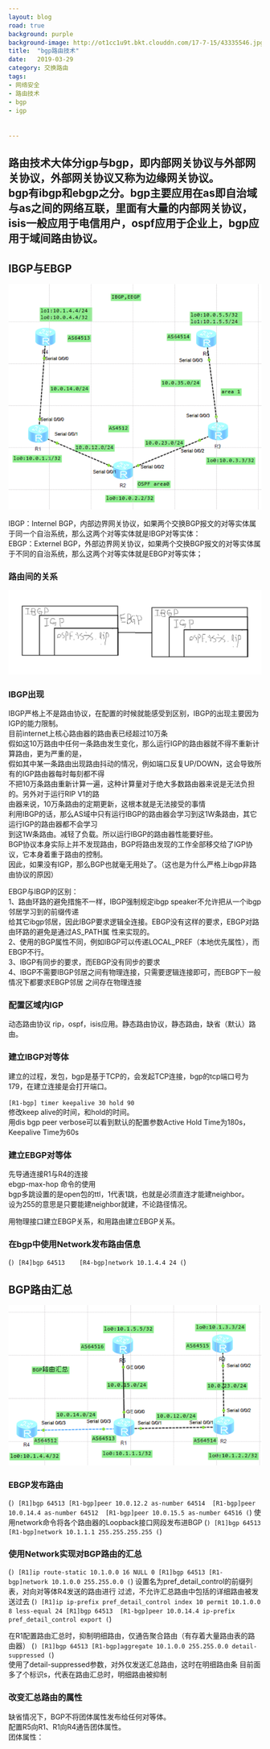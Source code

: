```yaml
---
layout: blog
road: true
background: purple
background-image: http://ot1cc1u9t.bkt.clouddn.com/17-7-15/43335546.jpg
title:  "bgp路由技术"
date:   2019-03-29
category: 交换路由
tags:
- 网络安全
- 路由技术
- bgp
- igp


---
```

路由技术大体分**igp**与**bgp**，即内部网关协议与外部网关协议，外部网关协议又称为**边缘网关协议**。  
bgp有**ibgp**和**ebgp**之分。bgp主要应用在as即自治域与as之间的网络互联，里面有大量的内部网关协议，  
isis一般应用于电信用户，ospf应用于企业上，bgp应用于域间路由协议。  
---

## IBGP与EBGP
![实验一](https://github.com/diqiu11/digongzi.github.io/raw/master/style/images/bgpexperience.PNG)  

IBGP：Internel BGP，内部边界网关协议，如果两个交换BGP报文的对等实体属于同一个自治系统，那么这两个对等实体就是IBGP对等实体：  
EBGP：Externel BGP，外部边界网关协议，如果两个交换BGP报文的对等实体属于不同的自治系统，那么这两个对等实体就是EBGP对等实体；  
### 路由间的关系
![路由关系](https://github.com/diqiu11/digongzi.github.io/raw/master/style/images/routership.PNG)  

### IBGP出现
IBGP严格上不是路由协议，在配置的时候就能感受到区别，IBGP的出现主要因为IGP的能力限制。  
目前internet上核心路由器的路由表已经超过10万条  
假如这10万路由中任何一条路由发生变化，那么运行IGP的路由器就不得不重新计算路由，更为严重的是，  
假如其中某一条路由出现路由抖动的情况，例如端口反复UP/DOWN，这会导致所有的IGP路由器每时每刻都不得  
不把10万条路由重新计算一遍，这种计算量对于绝大多数路由器来说是无法负担的。另外对于运行RIP V1的路  
由器来说，10万条路由的定期更新，这根本就是无法接受的事情  
利用IBGP的话，那么AS域中只有运行IBGP的路由器会学习到这1W条路由，其它运行IGP的路由器都不会学习  
到这1W条路由。减轻了负载。所以运行IBGP的路由器性能要好些。  
BGP协议本身实际上并不发现路由，BGP将路由发现的工作全部移交给了IGP协议，它本身着重于路由的控制。  
因此，如果没有IGP，那么BGP也就毫无用处了。（这也是为什么严格上ibgp非路由协议的原因）    

EBGP与IBGP的区别：  
1、路由环路的避免措施不一样，IBGP强制规定ibgp speaker不允许把从一个ibgp邻居学习到的前缀传递  
给其它ibgp邻居，因此IBGP要求逻辑全连接。EBGP没有这样的要求，EBGP对路由环路的避免是通过AS_PATH属
性来实现的。  
2、使用的BGP属性不同，例如IBGP可以传递LOCAL_PREF（本地优先属性），而EBGP不行。  
3、IBGP有同步的要求，而EBGP没有同步的要求  
4、IBGP不需要IBGP邻居之间有物理连接，只需要逻辑连接即可，而EBGP下一般情况下都要求EBGP邻居
之间存在物理连接  

### 配置区域内IGP
动态路由协议 rip，ospf，isis应用。静态路由协议，静态路由，缺省（默认）路由。  

### 建立IBGP对等体
建立的过程，发包，bgp是基于TCP的，会发起TCP连接，bgp的tcp端口号为179，在建立连接是会打开端口。  

`[R1-bgp] timer keepalive 30 hold 90`  
修改keep alive的时间，和hold的时间。  
用dis bgp peer verbose可以看到默认的配置参数Active Hold Time为180s，Keepalive Time为60s  


### 建立EBGP对等体

先导通连接R1与R4的连接  
ebgp-max-hop 命令的使用  
bgp多跳设置的是open包的ttl，1代表1跳，也就是必须直连才能建neighbor。  
设为255的意思是只要能建neighbor就建，不论路径情况。  

用物理接口建立EBGP关系，和用路由建立EBGP关系。  
  

### 在bgp中使用Network发布路由信息
(```)
[R4]bgp 64513   
[R4-bgp]network 10.1.4.4 24
(```)
## BGP路由汇总
![实验二](https://github.com/diqiu11/digongzi.github.io/raw/master/style/images/bgpexperience2.PNG)  

### EBGP发布路由
(```)
[R1]bgp 64513
[R1-bgp]peer 10.0.12.2 as-number 64514 
[R1-bgp]peer 10.0.14.4 as-number 64512 
[R1-bgp]peer 10.0.15.5 as-number 64516
(```)
使用network命令将各个路由器的Loopback接口网段发布进BGP
(```)
[R1]bgp 64513 
[R1-bgp]network 10.1.1.1 255.255.255.255
(```)
### 使用Network实现对BGP路由的汇总
(```)
[R1]ip route-static 10.1.0.0 16 NULL 0
[R1]bgp 64513
[R1-bgp]network 10.1.0.0 255.255.0.0
(```)
设置名为pref_detail_control的前缀列表，对向对等体R4发送的路由进行
过滤，不允许汇总路由中包括的详细路由被发送过去
(```)
[R1]ip ip-prefix pref_detail_control index 10 permit 10.1.0.0 8 less-equal 24
[R1]bgp 64513 
[R1-bgp]peer 10.0.14.4 ip-prefix pref_detail_control export
(```)
  
在R1配置路由汇总时，抑制明细路由，仅通告聚合路由（有存着大量路由表的路由器）
(```)
[R1]bgp 64513
[R1-bgp]aggregate 10.1.0.0 255.255.0.0 detail-suppressed
(```)  
使用了detail-suppressed参数，对外仅发送汇总路由，这时在明细路由条
目前面多了个标识s，代表在路由汇总时，明细路由被抑制

### 改变汇总路由的属性

缺省情况下，BGP不将团体属性发布给任何对等体。  
配置R5向R1、R1向R4通告团体属性。  
团体属性：  


